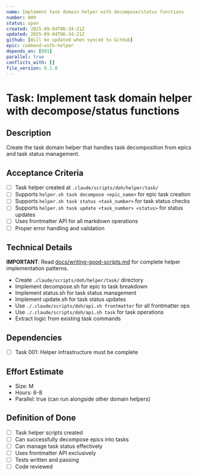 ```yaml
---
name: Implement task domain helper with decompose/status functions
number: 009
status: open
created: 2025-09-04T06:34:21Z
updated: 2025-09-04T06:34:21Z
github: [Will be updated when synced to GitHub]
epic: command-with-helper
depends_on: [001]
parallel: true
conflicts_with: []
file_version: 0.1.0
---
```


# Task: Implement task domain helper with decompose/status functions

## Description
Create the task domain helper that handles task decomposition from epics and task status management.

## Acceptance Criteria
- [ ] Task helper created at `.claude/scripts/doh/helper/task/`
- [ ] Supports `helper.sh task decompose <epic_name>` for epic task creation
- [ ] Supports `helper.sh task status <task_number>` for task status checks
- [ ] Supports `helper.sh task update <task_number> <status>` for status updates
- [ ] Uses frontmatter API for all markdown operations
- [ ] Proper error handling and validation

## Technical Details
**IMPORTANT**: Read [docs/writing-good-scripts.md](docs/writing-good-scripts.md) for complete helper implementation patterns.
- Create `.claude/scripts/doh/helper/task/` directory
- Implement decompose.sh for epic to task breakdown
- Implement status.sh for task status management
- Implement update.sh for task status updates
- Use `./.claude/scripts/doh/api.sh frontmatter` for all frontmatter ops
- Use `./.claude/scripts/doh/api.sh task` for task operations
- Extract logic from existing task commands

## Dependencies
- [ ] Task 001: Helper infrastructure must be complete

## Effort Estimate
- Size: M
- Hours: 6-8
- Parallel: true (can run alongside other domain helpers)

## Definition of Done
- [ ] Task helper scripts created
- [ ] Can successfully decompose epics into tasks
- [ ] Can manage task status effectively
- [ ] Uses frontmatter API exclusively
- [ ] Tests written and passing
- [ ] Code reviewed